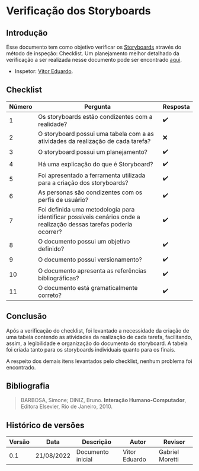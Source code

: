 # Verificação dos Storyboards

## Introdução

Esse documento tem como objetivo verificar os [Storyboards](../design/Fase1/storyboard.md) através do método de inspeção: Checklist. Um planejamento melhor detalhado da verificação a ser realizada nesse documento pode ser encontrado [aqui](verificacao/planejamentoVerificacao.md). 
- Inspetor: [Vitor Eduardo](https://github.com/vitorekr).

## Checklist

Número | Pergunta | Resposta
---    |   ---    |    ---
1| Os storyboards estão condizentes com a realidade?| :heavy_check_mark:
2| O storyboard possui uma tabela com a as atividades da realização de cada tarefa?| :x:
3| O storyboard possui um planejamento?| :heavy_check_mark:
4| Há uma explicação do que é Storyboard?| :heavy_check_mark:
5| Foi apresentado a ferramenta utilizada para a criação dos storyboards? | :heavy_check_mark:
6| As personas são condizentes com os perfis de usuário? | :heavy_check_mark:
7| Foi definida uma metodologia para identificar possíveis cenários onde a realização dessas tarefas poderia ocorrer? | :heavy_check_mark:
8| O documento possui um objetivo definido? | :heavy_check_mark:
9| O documento possui versionamento?| :heavy_check_mark:
10| O documento apresenta as referências bibliográficas?| :heavy_check_mark:
11| O documento está gramaticalmente correto?| :heavy_check_mark:

## Conclusão

Após a verificação do checklist, foi levantado a necessidade da criação de uma tabela contendo as atividades da realização de cada tarefa, facilitando, assim, a legibilidade e organização do documento do storyboard. A tabela foi criada tanto para os storyboards individuais quanto para os finais.

A respeito dos demais itens levantados pelo checklist, nenhum problema foi encontrado.

## Bibliografia
>BARBOSA, Simone; DINIZ, Bruno. **Interação Humano-Computador**, Editora Elsevier, Rio de Janeiro, 2010.


## Histórico de versões

| Versão | Data       | Descrição                                 | Autor        | Revisor   |
| ------ | ---------- | ----------------------------------------- | ------------ | --------- |
| 0.1    | 21/08/2022 | Documento inicial                         | Vitor Eduardo  | Gabriel Moretti |

